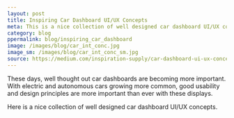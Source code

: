 ```yaml
---
layout: post
title: Inspiring Car Dashboard UI/UX Concepts
meta: This is a nice collection of well designed car dashboard UI/UX concepts.
category: blog
ppermalink: blog/inspiring_car_dashboard
image: /images/blog/car_int_conc.jpg
image_sm: /images/blog/car_int_conc_sm.jpg
source: https://medium.com/inspiration-supply/car-dashboard-ui-ux-concepts-d135959d963f
---
```


These days, well thought out car dashboards are becoming more important. With electric and autonomous cars growing more common, good usability and design principles are more important than ever with these displays.

Here is a nice collection of well designed car dashboard UI/UX concepts.